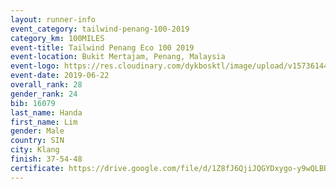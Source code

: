 ```yaml
--- 
layout: runner-info 
event_category: tailwind-penang-100-2019 
category_km: 100MILES 
event-title: Tailwind Penang Eco 100 2019 
event-location: Bukit Mertajam, Penang, Malaysia 
event-logo: https://res.cloudinary.com/dykbosktl/image/upload/v1573614442/Logo/Logo_gqlzi3.jpg 
event-date: 2019-06-22 
overall_rank: 28
gender_rank: 24
bib: 16079
last_name: Handa
first_name: Lim
gender: Male
country: SIN
city: Klang
finish: 37-54-48
certificate: https://drive.google.com/file/d/1Z8fJ6QjiJQGYDxygo-y9wQLBBMjBpEli/view?usp=sharing
--- 
```

